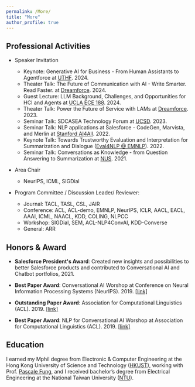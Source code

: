 ```yaml
---
permalink: /More/
title: "More"
author_profile: true
---
```


## Professional Activities

* Speaker Invitation 
	* Keynote: Generative AI for Business - From Human Assistants to Agentforce at [UTHF](https://www.uthf.net/). 2024.
	* Theater Talk: The Future of Communication with AI - Write Smarter. Read Faster.
 at [Dreamforce](https://www.linkedin.com/posts/maxcomparetto_come-see-what-my-team-and-i-have-been-working-activity-7105535434843115520-NdbE?utm_source=share&utm_medium=member_desktop). 2024.
	* Guest Lecture: LLM Background, Challenges, and Opportunities for HCI and Agents at [UCLA ECE 188](https://uclahci.notion.site/2024-Spring-ECE-188-Applied-Interactive-Machine-Learning-8ffa1b7d35ea42b79214da52bb8cd7f9). 2024.
	* Theater Talk: Power the Future of Service with LAMs at [Dreamforce](https://www.linkedin.com/posts/maxcomparetto_come-see-what-my-team-and-i-have-been-working-activity-7105535434843115520-NdbE?utm_source=share&utm_medium=member_desktop). 2023.
	* Seminar Talk: SDCASEA Technology Forum at [UCSD](https://www.sdcasea.com/2023-sdcasea-technology-forum-proceedings). 2023.
	* Seminar Talk: NLP applications at Salesforce - CodeGen, Marvista, and Merlin at [Stanford AI4All](https://hai.stanford.edu/stanford-ai4all). 2022.
	* Keynote Talk: Towards Trustworthy Evaluation and Interpretation for Summarization and Dialogue ([Eval4NLP @ EMNLP](https://eval4nlp.github.io)). 2022.
	* Seminar Talk: Conversations as Knowledge - from Question Answering to Summarization at [NUS](https://wing-nus.github.io/nlp-seminar/past/). 2021.

* Area Chair
	* NeurIPS, ICML, SIGDial

* Program Committee / Discussion Leader/ Reviewer: 
	* Journal: TACL, TASL, CSL, JAIR
	* Conference:  ACL, ACL-demo, EMNLP, NeurIPS, ICLR, AACL, EACL, AAAI, ICML, NAACL, KDD, COLING, NLPCC
	* Workshop: SIGDial, SEM, ACL-NLP4ConvAI, KDD-Converse
	* General: ARR 

## Honors & Award

* **Salesforce President's Award**:
Created new insights and possibilities to better Salesforce products and contributed to Conversational AI and Chatbot portfolios, 2021.

* **Best Paper Award**:
Conversational AI Worshop at Conference on Neural Information Processing Systems (NeurIPS). 2019. [[link]](http://alborz-geramifard.com/workshops/neurips19-Conversational-AI/Main.html)

* **Outstanding Paper Award**:
Association for Computational Linguistics (ACL). 2019. [[link]](http://www.acl2019.org/EN/winners-of-acl-2019-best-paper-awards.xhtml)

* **Best Paper Award**:
NLP for Conversational AI Worshop at Association for Computational Linguistics (ACL). 2019. [[link]](https://sites.google.com/view/nlp4convai/accepted-papers?authuser=0)


## Education
I earned my Mphil degree from Electronic & Computer Engineering at the Hong Kong University of Science and Technology ([HKUST](https://hkust.edu.hk/)), working with Prof. [Pascale Fung](https://pascale.home.ece.ust.hk/), and I received bachelor’s degree from Electrical Engineering at the National Taiwan University ([NTU](https://www.ntu.edu.tw/english/)).


<!-- * **Postgraduate Student Scholarships**:
Hong Kong University of Science and Technology. 2017, 2018. -->
<!-- * **Irving T. Ho Memorial Scholarship**: 
Awarded to 3 undergrad students for outstanding academic performance and research potential. 
National Taiwan University. 2016. -->

<!-- * **Dean's List Award**: 
School of Engineering, Hong Kong University of Science and Technology. 2016. -->
<!-- 
* **First Prize Student Paper Award**: 
IEEE ICSPCC. 2016.

* **First Prize Hackthon Team**: 
34 universities across China, Taiwan, and Hong Kong. Microsoft Research Asia (MSRA). 2015. -->
<!-- * **First Prize GetFresh Creativity Competition**:  
Minister of Economics Affairs, Taiwan. 2015. -->


<!--## Work Experiences 
* Research Intern, Salesforce Research (MetaMind), California USA, Fall 2018.
* Teaching Assistant, Building Interactive Intelligent Systems, Hong Kong, Spring 2018, 2019.
* R&D Intern, Raydium Semiconductor Corporation, Taiwan, Summer 2015.-->

<!--
## Selected Student Projects
* RealSteel Fight Game, Embedded System Lab, 2016. 
    * The project is written in Qt, QML, C++ using V-Play Engine with Raspberry Pi, Arduino and MPU-6050 6-DOF sensors. It is a interactive boxing game for two players.
    * Check my [Demo Video](https://www.youtube.com/watch?v=jziXI6g9NkU&feature=youtu.be).

* PaperNet, Web Programming Lab, 2016. 
    * This project is written in nodejs, React, Webpack, and mysql. It can automatically retrieve the referred and cited papers from your query, and visualize the structure via a directed graph.
    * Check my [Demo Video](https://www.youtube.com/watch?v=Q-Kp7wJ6xl8&t=33s).
-->

<!-- ## Leadership Experiences
* Activity Director, [NTUEE Student Association](https://www.facebook.com/ntuee.org/) , 2015.
    * Lead 50+ students to organize 10+ activities for 1000+ NTUEE students.
* Activity Director, [NTU Wuling Student Association](https://www.facebook.com/ntuwuling/), 2014. 

 -->
<!-- ## Others
Reviewer: CSL -->

